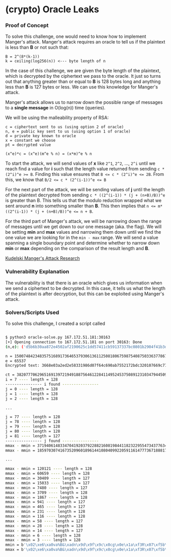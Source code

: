 # (crypto) Oracle Leaks

### Proof of Concept

To solve this challenge, one would need to know how to implement Manger's attack.
Manger's attack requires an oracle to tell us if the plaintext is less than **B**
or not such that:

```
B = 2^(8*(k-1))
k = ceiling(log256(n)) <--- byte length of n
```

In the case of this challenge, we are given the byte length of the plaintext, which
is decrypted by the ciphertext we pass to the oracle. It just so turns out that
anything greater than or equal to **B** is 128 bytes long and anything less than
**B** is 127 bytes or less. We can use this knowledge for Manger's attack.

Manger's attack allows us to narrow down the possible range of messages to a
**single message** in O(log(n)) time (queries).

We will be using the malleability property of RSA:
```
c = ciphertext sent to us (using option 2 of oracle)
n, e = public key sent to us (using option 1 of oracle)
d = private key known to oracle
x = constant we choose
pt = decrypted value

(x^e)*c = (x^e)(m^e % n) = (x*m)^e % n
```

To start the attack, we will send values of **x** like `2^1`, `2^2`, ..., `2^i`
until we reach find a value for **i** such that the length value returned from
sending `c * (2^i)^e >= B`. Finding this value ensures that `B <= c * (2^i)^e <= 2B`.
From this, we know that `B/2 <= c * (2^(i-1))^e <= B`

For the next part of the attack, we will be sending values of **j** until the
length of the plaintext decrypted from sending `c * ((2^(i-1)) * (j + (n+B)/B))^e`
is greater than B. This tells us that the modulo reduction wrapped what we sent
around **n** into something smaller than **B**. This then implies that
`n <= m* ((2^(i-1)) * (j + (n+B)/B))^e <= n + B`.

For the third part of Manger's attack, we will be narrowing down the range of messages
until we get down to our one message (aka. the flag). We will be setting **min**
and **max** values and narrowing them down until we find the one value we are looking
for in the `min - max` range. We will send a value spanning a single boundary point
and determine whether to narrow down **min** or **max** depending on the comparison
of the result length and **B**.

[Kudelski Manger's Attack Research](https://research.kudelskisecurity.com/2018/04/05/breaking-rsa-oaep-with-mangers-attack/)


### Vulnerability Explanation

The vulnerability is that there is an oracle which gives us information when we
send a ciphertext to be decrypted. In this case, it tells us what the length of
the plaintext is after decryption, but this can be exploited using Manger's attack.

### Solvers/Scripts Used

To solve this challenge, I created a script called

```sh

$ python3 oracle-solve.py 167.172.51.181:30163
[+] Opening connection to 167.172.51.181 on port 30163: Done
(n,e): ('d5b6b30aa872e4502af2190625c1dd57411cb59137337bc0801b2904f41b3dbfea01d56e951c14d3e14eca742a1f98cc17a9ebbc26df0ed95f81a65f311a6fbdf8525bbf8f885f1d62f092cce84e97f29ce8f37f6c6930320fec2c028f3c2f7c5eb56fe37e04d15ab920bbf69f703ea1644d14bb4b2ae6efe8ee2ce8aa929ac5', '10001')

n = 150074842348357516891736465379306136112508180675987540875033637786712130055839823231064819894691642975930015417355307683696544567509729899626321069026220948861834936975917770257425390144350978339971661134805256249131969659881519640268899249303068838839678125288181481875765308039044272737154216157618157820613
e = 65537
Encrypted text: 3668e03a2ed2e58331986d07f64c690ab7552172bdc320107669c77bc7e194ca170b218d8c76fdf51aee54a3357045d4257561c227845069ec662b014c2edb2764c9e0088f8ac21ec0081f8b599abbfcfd564cc9542eef72cdbf81bdf7fe487bb5c81f943d4b3bbd12a180c8cc55aa35ec50ba2b048daa770209c94e0ba386b3

ct = 38207770629651691397219491887564612284114952453750891231034794450910841096572303605677110383756095300333768042470748869482030227255867463925102367561120256913380484237508616323653578970150537300900767574280846682917677049414712155068547576402056851431702226238524303938543152595752066640708921500999260276403
i = 7 ---- length = 128
---------------- i found ----------------
j = 0 ---- length = 128
j = 1 ---- length = 128
j = 2 ---- length = 128

...

j = 77 ---- length = 128
j = 78 ---- length = 128
j = 79 ---- length = 128
j = 80 ---- length = 128
j = 81 ---- length = 127
---------------- j found ----------------
mmax - mmin = 37194061483347041920379228821608198441182322955473437763471199921736931401760494557052038640924493516022269324324556689796326670255895917987960025208445222370267787801423771284987052188419891692484830788219388441976908162229885891459611922036552245506850526078478031117573831008855211430919656285095053 ---- length = 127
mmax - mmin = 18597030741673520960189614410804099220591161477736718881735599960868465700880247278526019320462246758011134662162278344898163335127947958993980012604222611185133893900711885642493526094209945846242415394109694220988454081114942945729805961018276122753425263039239015558786915504427605715459828142547526 ---- length = 127

...

mmax - mmin = 120121 ---- length = 128
mmax - mmin = 60659 ---- length = 128
mmax - mmin = 30409 ---- length = 127
mmax - mmin = 15033 ---- length = 127
mmax - mmin = 7480 ---- length = 127
mmax - mmin = 3709 ---- length = 128
mmax - mmin = 1867 ---- length = 128
mmax - mmin = 941 ---- length = 127
mmax - mmin = 465 ---- length = 127
mmax - mmin = 231 ---- length = 128
mmax - mmin = 116 ---- length = 128
mmax - mmin = 58 ---- length = 127
mmax - mmin = 28 ---- length = 128
mmax - mmin = 14 ---- length = 127
mmax - mmin = 6 ---- length = 128
mmax - mmin = 3 ---- length = 128
mmin = b'\x02\xe6\xa0va%B&\xadn\x9d\x9f\x9c\x0cg\x0e\x1a\xf3R\x07\xf5b\xacV\x1cT?\xe8\x81\xf3\xd3\x19O\xc0\xef\x14\xb9\x11\xa1\xd7\x17\xe1J&r\x1a1!\xb1>\r\xdbtmS6\xa2\xee\xe5\x1c\x99T\xfe\x08\x80.i\xa3\x07\x9a \xe0*B9\xb0\n?\x8ciT\x81\xb4\x00HTB{m4ng3r5_4tt4ck_15_c001_4nd_und3rv4lu3d}'
mmax = b'\x02\xe6\xa0va%B&\xadn\x9d\x9f\x9c\x0cg\x0e\x1a\xf3R\x07\xf5b\xacV\x1cT?\xe8\x81\xf3\xd3\x19O\xc0\xef\x14\xb9\x11\xa1\xd7\x17\xe1J&r\x1a1!\xb1>\r\xdbtmS6\xa2\xee\xe5\x1c\x99T\xfe\x08\x80.i\xa3\x07\x9a \xe0*B9\xb0\n?\x8ciT\x81\xb4\x00HTB{m4ng3r5_4tt4ck_15_c001_4nd_und3rv4lu3d~'
```
